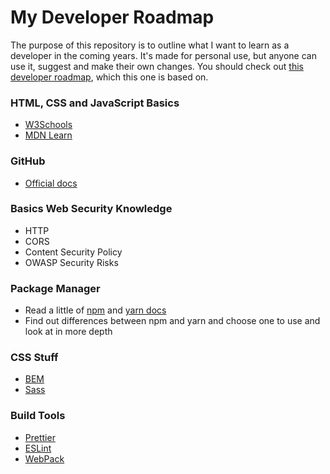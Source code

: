# My Developer Roadmap

The purpose of this repository is to outline what I want to learn as a developer in the coming years. It's made for personal use, but anyone can use it, suggest and make their own changes.
You should check out [this developer roadmap](https://github.com/kamranahmedse/developer-roadmap), which this one is based on.

### HTML, CSS and JavaScript Basics

- [W3Schools](https://w3schools.com)
- [MDN Learn](https://developer.mozilla.org/en-US/docs/Learn)

### GitHub

- [Official docs](https://docs.github.com/en)

### Basics Web Security Knowledge

- HTTP
- CORS
- Content Security Policy
- OWASP Security Risks

### Package Manager

- Read a little of [npm](https://www.npmjs.com/) and [yarn docs](https://yarnpkg.com/getting-started)
- Find out differences between npm and yarn and choose one to use and look at in more depth

### CSS Stuff

- [BEM](http://getbem.com/)
- [Sass](https://sass-lang.com/)

### Build Tools

- [Prettier](https://prettier.io/)
- [ESLint](https://eslint.org/)
- [WebPack](https://webpack.js.org/)
